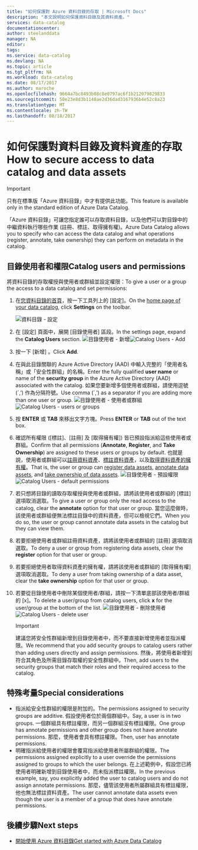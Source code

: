 ```yaml
---
title: "如何保護對 Azure 資料目錄的存取 | Microsoft Docs"
description: "本文說明如何保護資料目錄及其資料資產。"
services: data-catalog
documentationcenter: 
author: steelanddata
manager: NA
editor: 
tags: 
ms.service: data-catalog
ms.devlang: NA
ms.topic: article
ms.tgt_pltfrm: NA
ms.workload: data-catalog
ms.date: 08/17/2017
ms.author: maroche
ms.openlocfilehash: 9664a7bc8493b08c8e0797ac6f1b212079829833
ms.sourcegitcommit: 50e23e8d3b1148ae2d36dad3167936b4e52c8a23
ms.translationtype: MT
ms.contentlocale: zh-TW
ms.lasthandoff: 08/18/2017
---
```

# <a name="how-to-secure-access-to-data-catalog-and-data-assets"></a><span data-ttu-id="072c8-103">如何保護對資料目錄及資料資產的存取</span><span class="sxs-lookup"><span data-stu-id="072c8-103">How to secure access to data catalog and data assets</span></span>
> [!IMPORTANT]
> <span data-ttu-id="072c8-104">只有在標準版「Azure 資料目錄」中才有提供此功能。</span><span class="sxs-lookup"><span data-stu-id="072c8-104">This feature is available only in the standard edition of Azure Data Catalog.</span></span>

<span data-ttu-id="072c8-105">「Azure 資料目錄」可讓您指定誰可以存取資料目錄，以及他們可以對目錄中的中繼資料執行哪些作業 (註冊、標註、取得擁有權)。</span><span class="sxs-lookup"><span data-stu-id="072c8-105">Azure Data Catalog allows you to specify who can access the data catalog and what operations (register, annotate, take ownership) they can perform on metadata in the catalog.</span></span> 

## <a name="catalog-users-and-permissions"></a><span data-ttu-id="072c8-106">目錄使用者和權限</span><span class="sxs-lookup"><span data-stu-id="072c8-106">Catalog users and permissions</span></span>
<span data-ttu-id="072c8-107">將資料目錄的存取權授與使用者或群組並設定權限：</span><span class="sxs-lookup"><span data-stu-id="072c8-107">To give a user or a group the access to a data catalog and set permissions:</span></span>

1. <span data-ttu-id="072c8-108">在[您資料目錄的首頁](http://www.azuredatacatalog.com)，按一下工具列上的 [設定]。</span><span class="sxs-lookup"><span data-stu-id="072c8-108">On the [home page of your data catalog](http://www.azuredatacatalog.com),  click **Settings** on the toolbar.</span></span>

    ![資料目錄 - 設定](media/data-catalog-how-to-secure-catalog/data-catalog-settings.png)
2. <span data-ttu-id="072c8-110">在 [設定] 頁面中，展開 [目錄使用者] 區段。</span><span class="sxs-lookup"><span data-stu-id="072c8-110">In the settings page, expand the **Catalog Users** section.</span></span>
    <span data-ttu-id="072c8-111">![目錄使用者 - 新增](media/data-catalog-how-to-secure-catalog/data-catalog-add-button.png)</span><span class="sxs-lookup"><span data-stu-id="072c8-111">![Catalog Users - Add](media/data-catalog-how-to-secure-catalog/data-catalog-add-button.png)</span></span>
3. <span data-ttu-id="072c8-112">按一下 [新增] 。</span><span class="sxs-lookup"><span data-stu-id="072c8-112">Click **Add**.</span></span>
4. <span data-ttu-id="072c8-113">在與此目錄關聯的 Azure Active Directory (AAD) 中輸入完整的「使用者名稱」或「安全性群組」的名稱。</span><span class="sxs-lookup"><span data-stu-id="072c8-113">Enter the fully qualified **user name** or name of the **security group** in the Azure Active Directory (AAD) associated with the catalog.</span></span> <span data-ttu-id="072c8-114">如果您要新增多個使用者或群組，請使用逗號 (\`,’) 作為分隔符號。</span><span class="sxs-lookup"><span data-stu-id="072c8-114">Use comma (\`,’) as a separator if you are adding more than one user or group.</span></span>
    <span data-ttu-id="072c8-115">![目錄使用者 - 使用者或群組](media/data-catalog-how-to-secure-catalog/data-catalog-users-groups.png)</span><span class="sxs-lookup"><span data-stu-id="072c8-115">![Catalog Users - users or groups](media/data-catalog-how-to-secure-catalog/data-catalog-users-groups.png)</span></span>
5. <span data-ttu-id="072c8-116">按 **ENTER** 或 **TAB** 來移出文字方塊。</span><span class="sxs-lookup"><span data-stu-id="072c8-116">Press **ENTER** or **TAB** out of the text box.</span></span> 
6.  <span data-ttu-id="072c8-117">確認所有權限 ([標註]、[註冊] 及 [取得擁有權]) 皆已預設指派給這些使用者或群組。</span><span class="sxs-lookup"><span data-stu-id="072c8-117">Confirm that all permissions (**Annotate**, **Register**, and **Take Ownership**) are assigned to these users or groups by default.</span></span> <span data-ttu-id="072c8-118">也就是說，使用者或群組可以[註冊資料資產]( data-catalog-how-to-register.md)、[標註資料資產]( data-catalog-how-to-annotate.md)，以及[取得資料資產的擁有權]( data-catalog-how-to-manage.md)。</span><span class="sxs-lookup"><span data-stu-id="072c8-118">That is, the user or group can [register data assets]( data-catalog-how-to-register.md), [annotate data assets]( data-catalog-how-to-annotate.md), and [take ownership of data assets]( data-catalog-how-to-manage.md).</span></span> 
    <span data-ttu-id="072c8-119">![目錄使用者 - 預設權限](media/data-catalog-how-to-secure-catalog/data-catalog-default-permissions.png)</span><span class="sxs-lookup"><span data-stu-id="072c8-119">![Catalog Users - default permissions](media/data-catalog-how-to-secure-catalog/data-catalog-default-permissions.png)</span></span>
7.  <span data-ttu-id="072c8-120">若只想將目錄的讀取存取權授與使用者或群組，請將該使用者或群組的 [標註] 選項取消選取。</span><span class="sxs-lookup"><span data-stu-id="072c8-120">To give a user or group only the read access to the catalog, clear the **annotate** option for that user or group.</span></span> <span data-ttu-id="072c8-121">當您這麼做時，該使用者或群組便無法標註目錄中的資料資產，但可以檢視它們。</span><span class="sxs-lookup"><span data-stu-id="072c8-121">When you do so, the user or group cannot annotate data assets in the catalog but they can view them.</span></span> 
8.  <span data-ttu-id="072c8-122">若要拒絕使用者或群組註冊資料資產，請將該使用者或群組的 [註冊] 選項取消選取。</span><span class="sxs-lookup"><span data-stu-id="072c8-122">To deny a user or group from registering data assets, clear the **register** option for that user or group.</span></span>
9.  <span data-ttu-id="072c8-123">若要拒絕使用者取得資料資產的擁有權，請將該使用者或群組的 [取得擁有權] 選項取消選取。</span><span class="sxs-lookup"><span data-stu-id="072c8-123">To deny a user from taking ownership of a data asset, clear the **take ownership** option for that user or group.</span></span> 
10. <span data-ttu-id="072c8-124">若要從目錄使用者中刪除某個使用者/群組，請按一下清單底部該使用者/群組的 [x]。</span><span class="sxs-lookup"><span data-stu-id="072c8-124">To delete a user/group from catalog users, click **x** for the user/group at the bottom of the list.</span></span> 
    <span data-ttu-id="072c8-125">![目錄使用者 - 刪除使用者](media/data-catalog-how-to-secure-catalog/data-catalog-delete-user.png)</span><span class="sxs-lookup"><span data-stu-id="072c8-125">![Catalog Users - delete user](media/data-catalog-how-to-secure-catalog/data-catalog-delete-user.png)</span></span>

    > [!IMPORTANT]
    > <span data-ttu-id="072c8-126">建議您將安全性群組新增到目錄使用者中，而不要直接新增使用者並指派權限。</span><span class="sxs-lookup"><span data-stu-id="072c8-126">We recommend that you add security groups to catalog users rather than adding users directly and assign permissions.</span></span> <span data-ttu-id="072c8-127">然後，將使用者新增到符合其角色及所需目錄存取權的安全性群組中。</span><span class="sxs-lookup"><span data-stu-id="072c8-127">Then, add users to the security groups that match their roles and their required access to the catalog.</span></span>

## <a name="special-considerations"></a><span data-ttu-id="072c8-128">特殊考量</span><span class="sxs-lookup"><span data-stu-id="072c8-128">Special considerations</span></span>

- <span data-ttu-id="072c8-129">指派給安全性群組的權限是附加的。</span><span class="sxs-lookup"><span data-stu-id="072c8-129">The permissions assigned to security groups are additive.</span></span> <span data-ttu-id="072c8-130">假設使用者位於兩個群組中。</span><span class="sxs-lookup"><span data-stu-id="072c8-130">Say, a user is in two groups.</span></span> <span data-ttu-id="072c8-131">一個群組具有標註權限，而另一個群組沒有標註權限。</span><span class="sxs-lookup"><span data-stu-id="072c8-131">One group has annotate permissions and other group does not have annotate permissions.</span></span> <span data-ttu-id="072c8-132">那麼，使用者會具有標註權限。</span><span class="sxs-lookup"><span data-stu-id="072c8-132">Then, user has annotate permissions.</span></span> 
- <span data-ttu-id="072c8-133">明確指派給使用者的權限會覆寫指派給使用者所屬群組的權限。</span><span class="sxs-lookup"><span data-stu-id="072c8-133">The permissions assigned explicitly to a user override the permissions assigned to groups to which the user belongs.</span></span> <span data-ttu-id="072c8-134">在上述範例中，假設您已將使用者明確新增到目錄使用者中，而未指派標註權限。</span><span class="sxs-lookup"><span data-stu-id="072c8-134">In the previous example, say, you explicitly added the user to catalog users and do not assign annotate permissions.</span></span> <span data-ttu-id="072c8-135">那麼，儘管該使用者所屬群組具有標註權限，他也無法標註資料資產。</span><span class="sxs-lookup"><span data-stu-id="072c8-135">The user cannot annotate data assets even though the user is a member of a group that does have annotate permissions.</span></span>

## <a name="next-steps"></a><span data-ttu-id="072c8-136">後續步驟</span><span class="sxs-lookup"><span data-stu-id="072c8-136">Next steps</span></span>
- [<span data-ttu-id="072c8-137">開始使用 Azure 資料目錄</span><span class="sxs-lookup"><span data-stu-id="072c8-137">Get started with Azure Data Catalog</span></span>](data-catalog-get-started.md)

